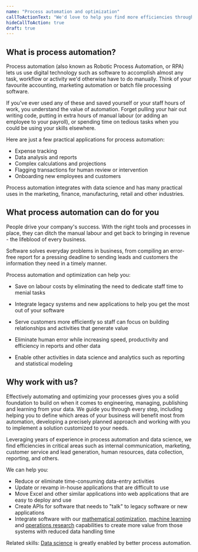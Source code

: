 ```yaml
---
name: "Process automation and optimization"
callToActionText: "We'd love to help you find more efficiencies through process automation. Contact us today."
hideCallToAction: true
draft: true
---
```


## What is process automation?

Process automation (also known as Robotic Process Automation, or RPA) lets us use digital technology such as software to accomplish almost any task, workflow or activity we'd otherwise have to do manually. Think of your favourite accounting, marketing automation or batch file processing software. 

If you've ever used any of these and saved yourself or your staff hours of work, you understand the value of automation. Forget pulling your hair out writing code, putting in extra hours of manual labour (or adding an employee to your payroll), or spending time on tedious tasks when you could be using your skills elsewhere.

Here are just a few practical applications for process automation: 

- Expense tracking
- Data analysis and reports 
- Complex calculations and projections 
- Flagging transactions for human review or intervention 
- Onboarding new employees and customers 

Process automation integrates with data science and has many practical uses in the marketing, finance, manufacturing, retail and other industries.

## What process automation can do for you

People drive your company's success. With the right tools and processes in place, they can ditch the manual labour and get back to bringing in revenue - the lifeblood of every business. 

Software solves everyday problems in business, from compiling an error-free report for a pressing deadline to sending leads and customers the information they need in a timely manner. 

Process automation and optimization can help you: 

- Save on labour costs by eliminating the need to dedicate staff time to menial tasks 

- Integrate legacy systems and new applications to help you get the most out of your software

- Serve customers more efficiently so staff can focus on building relationships and activities that generate value

- Eliminate human error while increasing speed, productivity and efficiency in reports and other data 

- Enable other activities in data science and analytics such as reporting and statistical modeling

  

## Why work with us?

Effectively automating and optimizing your processes gives you a solid foundation to build on when it comes to engineering, managing, publishing and learning from your data. We guide you through every step, including helping you to define which areas of your business will benefit most from automation, developing a precisely planned approach and working with you to implement a solution customized to your needs.

Leveraging years of experience in process automation and data science, we find efficiencies in critical areas such as internal communication, marketing, customer service and lead generation, human resources, data collection, reporting, and others. 

We can help you:

- Reduce or eliminate time-consuming data-entry activities 
- Update or revamp in-house applications that are difficult to use 
- Move Excel and other similar applications into web applications that are easy to deploy and use
- Create APIs for software that needs to "talk" to legacy software or new applications
- Integrate software with our [mathematical optimization](mathematical-optimization.md), [machine learning](machine-learning.md) and [operations research](operations-research.md) capabilities to create more value from those systems with reduced data handling time

Related skills: [Data science](data-science.md) is greatly enabled by better process automation. 

